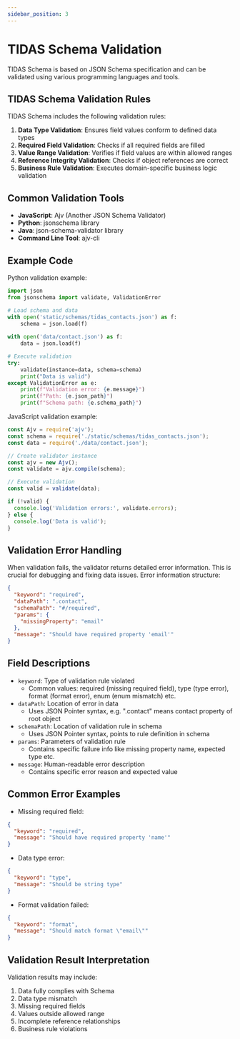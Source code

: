 ```yaml
---
sidebar_position: 3
---
```


# TIDAS Schema Validation

TIDAS Schema is based on JSON Schema specification and can be validated using various programming languages and tools.

## TIDAS Schema Validation Rules

TIDAS Schema includes the following validation rules:

1. **Data Type Validation**: Ensures field values conform to defined data types
2. **Required Field Validation**: Checks if all required fields are filled
3. **Value Range Validation**: Verifies if field values are within allowed ranges
4. **Reference Integrity Validation**: Checks if object references are correct
5. **Business Rule Validation**: Executes domain-specific business logic validation

## Common Validation Tools

- **JavaScript**: Ajv (Another JSON Schema Validator)
- **Python**: jsonschema library
- **Java**: json-schema-validator library
- **Command Line Tool**: ajv-cli

## Example Code

Python validation example:

```python
import json
from jsonschema import validate, ValidationError

# Load schema and data
with open('static/schemas/tidas_contacts.json') as f:
    schema = json.load(f)
    
with open('data/contact.json') as f:
    data = json.load(f)

# Execute validation
try:
    validate(instance=data, schema=schema)
    print("Data is valid")
except ValidationError as e:
    print(f"Validation error: {e.message}")
    print(f"Path: {e.json_path}")
    print(f"Schema path: {e.schema_path}")
```

JavaScript validation example:

```javascript
const Ajv = require('ajv');
const schema = require('./static/schemas/tidas_contacts.json');
const data = require('./data/contact.json');

// Create validator instance
const ajv = new Ajv();
const validate = ajv.compile(schema);

// Execute validation
const valid = validate(data);

if (!valid) {
  console.log('Validation errors:', validate.errors);
} else {
  console.log('Data is valid');
}
```

## Validation Error Handling

When validation fails, the validator returns detailed error information. This is crucial for debugging and fixing data issues. Error information structure:

```json
{
  "keyword": "required",
  "dataPath": ".contact",
  "schemaPath": "#/required",
  "params": {
    "missingProperty": "email"
  },
  "message": "Should have required property 'email'"
}
```

## Field Descriptions

- `keyword`: Type of validation rule violated
  - Common values: required (missing required field), type (type error), format (format error), enum (enum mismatch) etc.
- `dataPath`: Location of error in data
  - Uses JSON Pointer syntax, e.g. ".contact" means contact property of root object
- `schemaPath`: Location of validation rule in schema
  - Uses JSON Pointer syntax, points to rule definition in schema
- `params`: Parameters of validation rule
  - Contains specific failure info like missing property name, expected type etc.
- `message`: Human-readable error description
  - Contains specific error reason and expected value

## Common Error Examples

- Missing required field:

```json
{
  "keyword": "required",
  "message": "Should have required property 'name'"
}
```

- Data type error:

```json
{
  "keyword": "type",
  "message": "Should be string type"
}
```

- Format validation failed:

```json
{
  "keyword": "format",
  "message": "Should match format \"email\""
}
```

## Validation Result Interpretation

Validation results may include:

1. Data fully complies with Schema
2. Data type mismatch
3. Missing required fields
4. Values outside allowed range
5. Incomplete reference relationships
6. Business rule violations
